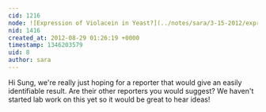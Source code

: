 ```yaml
---
cid: 1216
node: ![Expression of Violacein in Yeast?](../notes/sara/3-15-2012/expression-violacein-yeast)
nid: 1416
created_at: 2012-08-29 01:26:19 +0000
timestamp: 1346203579
uid: 8
author: sara
---
```


Hi Sung, we're really just hoping for a reporter that would give an easily identifiable result. Are their other reporters you would suggest? We haven't started lab work on this yet so it would be great to hear ideas! 